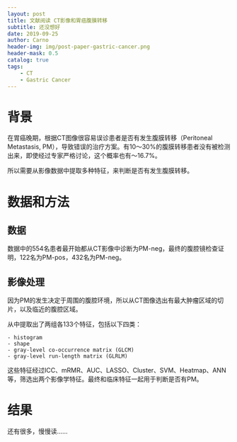 ```yaml
---
layout: post
title: 文献阅读 CT影像和胃癌腹膜转移
subtitle: 还没想好
date: 2019-09-25
author: Carno
header-img: img/post-paper-gastric-cancer.png
header-mask: 0.5
catalog: true
tags:
    - CT
    - Gastric Cancer
---
```




# 背景

在胃癌晚期，根据CT图像很容易误诊患者是否有发生腹膜转移（Peritoneal Metastasis, PM），导致错误的治疗方案。有10～30%的腹膜转移患者没有被检测出来，即使经过专家严格讨论，这个概率也有～16.7%。



所以需要从影像数据中提取多种特征，来判断是否有发生腹膜转移。



# 数据和方法

## 数据

数据中的554名患者最开始都从CT影像中诊断为PM-neg，最终的腹腔镜检查证明，122名为PM-pos，432名为PM-neg。

## 影像处理

因为PM的发生决定于周围的腹腔环境，所以从CT图像选出有最大肿瘤区域的切片，以及临近的腹腔区域。



从中提取出了两组各133个特征，包括以下四类：

	- histogram
	- shape
	- gray-level co-occurrence matrix (GLCM)
	- gray-level run-length matrix (GLRLM)

这些特征经过ICC、mRMR、AUC、LASSO、Cluster、SVM、Heatmap、ANN等，筛选出两个影像学特征。最终和临床特征一起用于判断是否有PM。



# 结果

还有很多，慢慢读……
